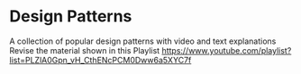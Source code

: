 # Design Patterns
A collection of popular design patterns with video and text explanations
Revise the material shown in this Playlist https://www.youtube.com/playlist?list=PLZlA0Gpn_vH_CthENcPCM0Dww6a5XYC7f

